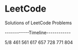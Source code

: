 # LeetCode
Solutions of LeetCode Problems

------------Timeline------------

5/8
461 561 617 657 728 771 804
